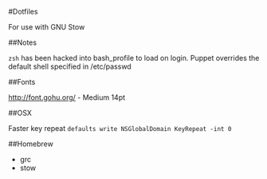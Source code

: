#Dotfiles

For use with GNU Stow

##Notes

```zsh``` has been hacked into bash_profile to load on login. Puppet overrides the default shell specified in /etc/passwd

##Fonts

http://font.gohu.org/ - Medium 14pt

##OSX

Faster key repeat
```defaults write NSGlobalDomain KeyRepeat -int 0```

##Homebrew

* grc
* stow
